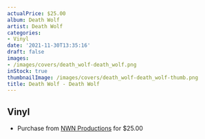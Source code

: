 ```yaml
---
actualPrice: $25.00
album: Death Wolf
artist: Death Wolf
categories:
- Vinyl
date: '2021-11-30T13:35:16'
draft: false
images:
- /images/covers/death_wolf-death_wolf.png
inStock: true
thumbnailImage: /images/covers/death_wolf-death_wolf-thumb.png
title: Death Wolf - Death Wolf
---
```


## Vinyl
* Purchase from [NWN Productions](http://shop.nwnprod.com/index.php?route=product/product&path=75&product_id=18580&sort=pd.name&order=ASC) for $25.00
